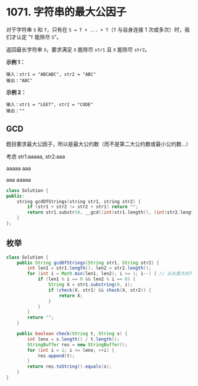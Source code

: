 # 1071. 字符串的最大公因子

对于字符串 `S` 和 `T`，只有在 `S = T + ... + T`（`T` 与自身连接 1 次或多次）时，我们才认定 “`T` 能除尽 `S`”。

返回最长字符串 `X`，要求满足 `X` 能除尽 `str1` 且 `X` 能除尽 `str2`。

**示例 1：**

```
输入：str1 = "ABCABC", str2 = "ABC"
输出："ABC"
```

**示例 2：**

```
输入：str1 = "LEET", str2 = "CODE"
输出：""
```



## GCD

题目要求最大公因子，所以是最大公约数（而不是第二大公约数或最小公约数...）

考虑 str1:aaaaa, str2:aaa

aaaaa aaa

aaa aaaaa

```c++
class Solution {
public:
    string gcdOfStrings(string str1, string str2) {
        if (str1 + str2 != str2 + str1) return "";
        return str1.substr(0, __gcd((int)str1.length(), (int)str2.length()));
    }
};
```



## 枚举

```java
class Solution {
    public String gcdOfStrings(String str1, String str2) {
        int len1 = str1.length(), len2 = str2.length();
        for (int i = Math.min(len1, len2); i >= 1; i--) { // 从长度大的开始枚举
            if (len1 % i == 0 && len2 % i == 0) {
                String X = str1.substring(0, i);
                if (check(X, str1) && check(X, str2)) {
                    return X;
                }
            }
        }
        return "";
    }

    public boolean check(String t, String s) {
        int lenx = s.length() / t.length();
        StringBuffer res = new StringBuffer();
        for (int i = 1; i <= lenx; ++i) {
            res.append(t);
        }
        return res.toString().equals(s);
    }
}
```

